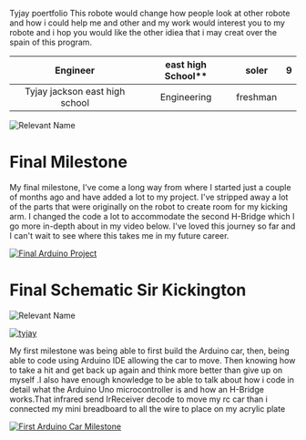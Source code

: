 Tyjay poertfolio
This robote would change how people look at other robote and how i could help me and other and my work would interest you to my robote
and i hop you would like the other idiea that i may creat over the spain of this program.

| **Engineer** | east high School** | soler   | 9 |
|:--:|:--:|:--:|:--:|
| Tyjay jackson  east high school  |  Engineering | freshman 

![Relevant Name](https://live.staticflickr.com/65535/52852175615_c29c92411d_c.jpg)

# Final Milestone

My final milestone, I've come a long way from where I started just a couple of months ago and have added a lot to my project. I've stripped away a lot of the parts that were originally on the robot to create room for my kicking arm. I changed the code a lot to accommodate the second H-Bridge which I go more in-depth about in my video below. I've loved this journey so far and I can't wait to see where this takes me in my future career.

[![Final Arduino Project](https://res.cloudinary.com/marcomontalbano/image/upload/v1682461069/video_to_markdown/images/youtube--IPL8EP8abRU-c05b58ac6eb4c4700831b2b3070cd403.jpg)](https://www.youtube.com/watch?v=IPL8EP8abRU "Final Arduino Project")

# Final Schematic Sir Kickington 
![Relevant Name](https://live.staticflickr.com/65535/52833486018_300de50504_h.jpg)



[![tyjay](https://res.cloudinary.com/marcomontalbano/image/upload/v1729202011/video_to_markdown/images/youtube--J9cyhNqL_pc-c05b58ac6eb4c4700831b2b3070cd403.jpg)](https://youtu.be/J9cyhNqL_pc?si=U5ByVb2q9vIoU-ac "tyjay")
  
  

My first milestone was being able to first build the Arduino car, then, being able to code using Arduino IDE allowing the car to move. Then
knowing how to take a hit and get back up again and think more better than give up on myself .I also have enough knowledge to be able to talk about how i code in detail what the Arduino Uno microcontroller is and how an H-Bridge works.That infrared send IrReceiver decode to move my rc car than i connected my mini breadboard to all the wire to place on my acrylic plate
  

[![First Arduino Car Milestone](https://res.cloudinary.com/marcomontalbano/image/upload/v1679433959/video_to_markdown/images/youtube--gYL3vr7hr5U-c05b58ac6eb4c4700831b2b3070cd403.jpg)](https://www.youtube.com/watch?v=gYL3vr7hr5U&t=1s "First Arduino Car Milestone")
